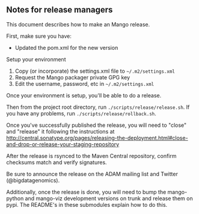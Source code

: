 Notes for release managers
---

This document describes how to make an Mango release.

First, make sure you have:
- Updated the pom.xml for the new version

Setup your environment
1. Copy (or incorporate) the settings.xml file to ```~/.m2/settings.xml```
2. Request the Mango packager private GPG key
3. Edit the username, password, etc in ```~/.m2/settings.xml```

Once your environment is setup, you'll be able to do a release.

Then from the project root directory, run `./scripts/release/release.sh`.
If you have any problems, run `./scripts/release/rollback.sh`.

Once you've successfully published the release, you will need to "close" and "release" it following the instructions at
http://central.sonatype.org/pages/releasing-the-deployment.html#close-and-drop-or-release-your-staging-repository

After the release is rsynced to the Maven Central repository, confirm checksums match and verify signatures.

Be sure to announce the release on the ADAM mailing list and Twitter (@bigdatagenomics).

Additionally, once the release is done, you will need to bump the mango-python and mango-viz development versions on trunk and
release them on pypi. The README's in these submodules explain how to do this.